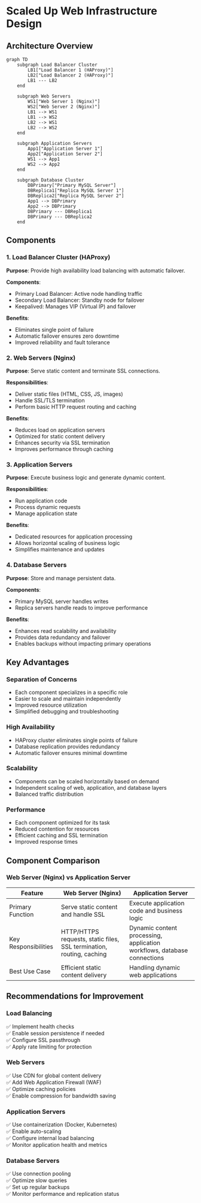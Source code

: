 # Scaled Up Web Infrastructure Design

## Architecture Overview

```mermaid
graph TD
    subgraph Load Balancer Cluster
        LB1["Load Balancer 1 (HAProxy)"]
        LB2["Load Balancer 2 (HAProxy)"]
        LB1 --- LB2
    end

    subgraph Web Servers
        WS1["Web Server 1 (Nginx)"]
        WS2["Web Server 2 (Nginx)"]
        LB1 --> WS1
        LB1 --> WS2
        LB2 --> WS1
        LB2 --> WS2
    end

    subgraph Application Servers
        App1["Application Server 1"]
        App2["Application Server 2"]
        WS1 --> App1
        WS2 --> App2
    end

    subgraph Database Cluster
        DBPrimary["Primary MySQL Server"]
        DBReplica1["Replica MySQL Server 1"]
        DBReplica2["Replica MySQL Server 2"]
        App1 --> DBPrimary
        App2 --> DBPrimary
        DBPrimary --- DBReplica1
        DBPrimary --- DBReplica2
    end
```

## Components

### 1. Load Balancer Cluster (HAProxy)
**Purpose**: Provide high availability load balancing with automatic failover.

**Components**:
- Primary Load Balancer: Active node handling traffic
- Secondary Load Balancer: Standby node for failover
- Keepalived: Manages VIP (Virtual IP) and failover

**Benefits**:
- Eliminates single point of failure
- Automatic failover ensures zero downtime
- Improved reliability and fault tolerance

### 2. Web Servers (Nginx)
**Purpose**: Serve static content and terminate SSL connections.

**Responsibilities**:
- Deliver static files (HTML, CSS, JS, images)
- Handle SSL/TLS termination
- Perform basic HTTP request routing and caching

**Benefits**:
- Reduces load on application servers
- Optimized for static content delivery
- Enhances security via SSL termination
- Improves performance through caching

### 3. Application Servers
**Purpose**: Execute business logic and generate dynamic content.

**Responsibilities**:
- Run application code
- Process dynamic requests
- Manage application state

**Benefits**:
- Dedicated resources for application processing
- Allows horizontal scaling of business logic
- Simplifies maintenance and updates

### 4. Database Servers
**Purpose**: Store and manage persistent data.

**Components**:
- Primary MySQL server handles writes
- Replica servers handle reads to improve performance

**Benefits**:
- Enhances read scalability and availability
- Provides data redundancy and failover
- Enables backups without impacting primary operations

## Key Advantages

### Separation of Concerns
- Each component specializes in a specific role
- Easier to scale and maintain independently
- Improved resource utilization
- Simplified debugging and troubleshooting

### High Availability
- HAProxy cluster eliminates single points of failure
- Database replication provides redundancy
- Automatic failover ensures minimal downtime

### Scalability
- Components can be scaled horizontally based on demand
- Independent scaling of web, application, and database layers
- Balanced traffic distribution

### Performance
- Each component optimized for its task
- Reduced contention for resources
- Efficient caching and SSL termination
- Improved response times

## Component Comparison

### Web Server (Nginx) vs Application Server

| Feature          | Web Server (Nginx)               | Application Server              |
|------------------|----------------------------------|---------------------------------|
| Primary Function | Serve static content and handle SSL | Execute application code and business logic |
| Key Responsibilities | HTTP/HTTPS requests, static files, SSL termination, routing, caching | Dynamic content processing, application workflows, database connections |
| Best Use Case    | Efficient static content delivery | Handling dynamic web applications |

## Recommendations for Improvement

### Load Balancing
✅ Implement health checks  
✅ Enable session persistence if needed  
✅ Configure SSL passthrough  
✅ Apply rate limiting for protection  

### Web Servers
✅ Use CDN for global content delivery  
✅ Add Web Application Firewall (WAF)  
✅ Optimize caching policies  
✅ Enable compression for bandwidth saving  

### Application Servers
✅ Use containerization (Docker, Kubernetes)  
✅ Enable auto-scaling  
✅ Configure internal load balancing  
✅ Monitor application health and metrics  

### Database Servers
✅ Use connection pooling  
✅ Optimize slow queries  
✅ Set up regular backups  
✅ Monitor performance and replication status  

